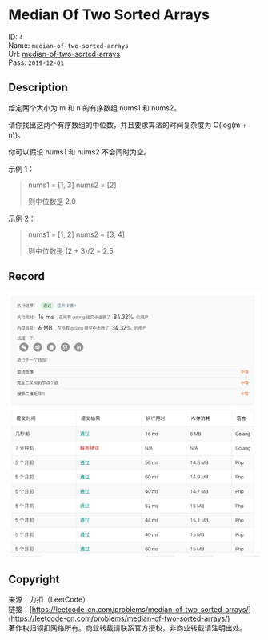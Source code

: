 # Median Of Two Sorted Arrays

ID: `4`  
Name: `median-of-two-sorted-arrays`  
Url: [median-of-two-sorted-arrays](https://leetcode-cn.com/problems/median-of-two-sorted-arrays/)  
Pass: `2019-12-01`

## Description

给定两个大小为 m 和 n 的有序数组 nums1 和 nums2。

请你找出这两个有序数组的中位数，并且要求算法的时间复杂度为 O(log(m + n))。

你可以假设 nums1 和 nums2 不会同时为空。


示例 1：

> nums1 = [1, 3]
> nums2 = [2]
> 
> 则中位数是 2.0

示例 2：

> nums1 = [1, 2]
> nums2 = [3, 4]
> 
> 则中位数是 (2 + 3)/2 = 2.5

## Record

![Record](record.png "Record")

## Copyright

来源：力扣（LeetCode）  
链接：[https://leetcode-cn.com/problems/median-of-two-sorted-arrays/](https://leetcode-cn.com/problems/median-of-two-sorted-arrays/)  
著作权归领扣网络所有。商业转载请联系官方授权，非商业转载请注明出处。
